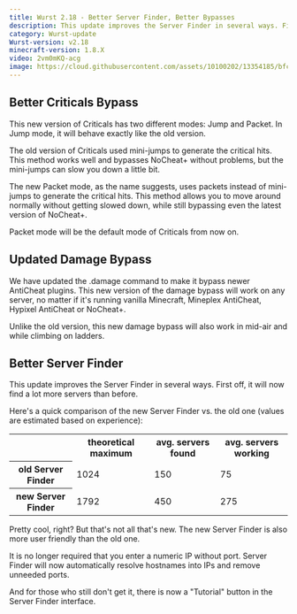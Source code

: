 ```yaml
---
title: Wurst 2.18 - Better Server Finder, Better Bypasses
description: This update improves the Server Finder in several ways. First off, it will now find a lot more servers than before. Here's a quick comparison of the new...
category: Wurst-update
Wurst-version: v2.18
minecraft-version: 1.8.X
video: 2vm0mKQ-acg
image: https://cloud.githubusercontent.com/assets/10100202/13354185/bfcefe9c-dc99-11e5-9690-fe272050f0cc.jpg
---
```

## Better Criticals Bypass
This new version of Criticals has two different modes: Jump and Packet. In Jump mode, it will behave exactly like the old version.

The old version of Criticals used mini-jumps to generate the critical hits. This method works well and bypasses NoCheat+ without problems, but the mini-jumps can slow you down a little bit.

The new Packet mode, as the name suggests, uses packets instead of mini-jumps to generate the critical hits. This method allows you to move around normally without getting slowed down, while still bypassing even the latest version of NoCheat+.

Packet mode will be the default mode of Criticals from now on.

<!--read more-->

## Updated Damage Bypass
We have updated the .damage command to make it bypass newer AntiCheat plugins. This new version of the damage bypass will work on any server, no matter if it's running vanilla Minecraft, Mineplex AntiCheat, Hypixel AntiCheat or NoCheat+.

Unlike the old version, this new damage bypass will also work in mid-air and while climbing on ladders.

## Better Server Finder
This update improves the Server Finder in several ways. First off, it will now find a lot more servers than before.

Here's a quick comparison of the new Server Finder vs. the old one (values are estimated based on experience):

<table class="table table-bordered table-hover">
  <tr>
    <th></th>
    <th>theoretical maximum</th>
    <th>avg. servers found</th>
    <th>avg. servers working</th>
  </tr>
  <tr>
    <th>old Server Finder</th>
    <td>1024</td>
    <td>150</td>
    <td>75</td>
  </tr>
  <tr>
    <th>new Server Finder</th>
    <td>1792</td>
    <td>450</td>
    <td>275</td>
  </tr>
</table>

Pretty cool, right? But that's not all that's new. The new Server Finder is also more user friendly than the old one.

It is no longer required that you enter a numeric IP without port. Server Finder will now automatically resolve hostnames into IPs and remove unneeded ports.

And for those who still don't get it, there is now a "Tutorial" button in the Server Finder interface.
